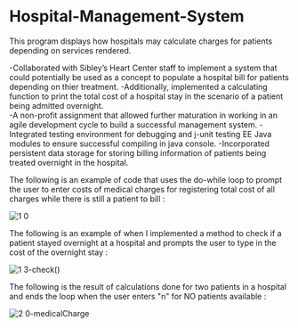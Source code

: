 # Hospital-Management-System
This program displays how hospitals may calculate charges for patients depending on services rendered.


-Collaborated with Sibley’s Heart Center staff to implement a system that could potentially be used as a concept to populate a hospital bill for patients depending on thier treatment. 
-Additionally, implemented a calculating function to print the total cost of a hospital stay in the scenario of a patient being admitted overnight.  
-A non-profit assignment that allowed further maturation in working in an agile development cycle to build a 
successful management system. 
-Integrated testing environment for debugging and j-unit testing EE Java modules to ensure successful compiling in java console. 
-Incorporated persistent data storage for storing billing information of patients being treated overnight in the hospital. 
 
 
 
 
 
 
 The following is an example of code that uses the do-while loop to prompt the user to enter costs of medical charges for registering total cost of all charges while there is still a patient to bill :
 
![1 0](https://user-images.githubusercontent.com/20470279/60371678-f89b9c00-99c7-11e9-9ec2-e3e81449ac0a.JPG)




The following is an example of when I implemented a method to check if a patient stayed overnight at a hospital and prompts the user to type in the cost of the overnight stay : 

![1 3-check()](https://user-images.githubusercontent.com/20470279/60371681-fa655f80-99c7-11e9-97af-ae44d4b98c45.JPG)





The following is the result of calculations done for two patients in a hospital and ends the loop when the user enters "n" for NO patients available : 


![2 0-medicalCharge](https://user-images.githubusercontent.com/20470279/60371686-fc2f2300-99c7-11e9-821e-9d4ee875c172.JPG)
